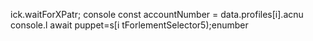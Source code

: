 
ick.waitForXPatr;
        console
        const accountNumber = data.profiles[i].acnu
console.l await puppet=s[i tForlementSelector5);enumber
